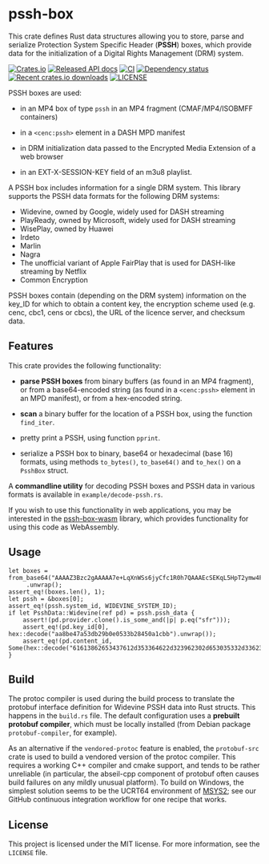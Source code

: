 # pssh-box

This crate defines Rust data structures allowing you to store, parse and serialize Protection System
Specific Header (**PSSH**) boxes, which provide data for the initialization of a Digital Rights
Management (DRM) system.

[![Crates.io](https://img.shields.io/crates/v/pssh-box)](https://crates.io/crates/pssh-box)
[![Released API docs](https://docs.rs/pssh-box/badge.svg)](https://docs.rs/pssh-box/)
[![CI](https://github.com/emarsden/pssh-box-rs/workflows/build/badge.svg)](https://github.com/emarsden/pssh-box-rs/workflows/build/badge.svg)
[![Dependency status](https://deps.rs/repo/github/emarsden/pssh-box-rs/status.svg)](https://deps.rs/repo/github/emarsden/pssh-box-rs)
[![Recent crates.io downloads](https://img.shields.io/crates/dr/pssh-box?label=crates.io%20recent%20downloads)](https://img.shields.io/crates/dr/pssh-box?label=crates.io%20recent%20downloads)
[![LICENSE](https://img.shields.io/badge/license-MIT-blue.svg)](LICENSE)


PSSH boxes are used:

- in an MP4 box of type `pssh` in an MP4 fragment (CMAF/MP4/ISOBMFF containers)

- in a `<cenc:pssh>` element in a DASH MPD manifest

- in DRM initialization data passed to the Encrypted Media Extension of a web browser

- in an EXT-X-SESSION-KEY field of an m3u8 playlist.

A PSSH box includes information for a single DRM system. This library supports the PSSH data formats
for the following DRM systems:

- Widevine, owned by Google, widely used for DASH streaming
- PlayReady, owned by Microsoft, widely used for DASH streaming
- WisePlay, owned by Huawei
- Irdeto
- Marlin
- Nagra
- The unofficial variant of Apple FairPlay that is used for DASH-like streaming by Netflix
- Common Encryption

PSSH boxes contain (depending on the DRM system) information on the key_ID for which to obtain a
content key, the encryption scheme used (e.g. cenc, cbc1, cens or cbcs), the URL of the licence
server, and checksum data.


## Features

This crate provides the following functionality:

- **parse PSSH boxes** from binary buffers (as found in an MP4 fragment), or from a base64-encoded
  string (as found in a `<cenc:pssh>` element in an MPD manifest), or from a hex-encoded string.
   
- **scan** a binary buffer for the location of a PSSH box, using the function `find_iter`.

- pretty print a PSSH, using function `pprint`.

- serialize a PSSH box to binary, base64 or hexadecimal (base 16) formats, using methods
  `to_bytes()`, `to_base64()` and `to_hex()` on a `PsshBox` struct.

A **commandline utility** for decoding PSSH boxes and PSSH data in various formats is available in
`example/decode-pssh.rs`. 

If you wish to use this functionality in web applications, you may be interested in the
[pssh-box-wasm](https://github.com/emarsden/pssh-box-wasm/) library, which provides functionality
for using this code as WebAssembly.


## Usage

```
let boxes = from_base64("AAAAZ3Bzc2gAAAAA7e+LqXnWSs6jyCfc1R0h7QAAAEcSEKqL5HpT2ymw4FM7KEUKHLsaA3NmciIkYWE4YmU0N2EtNTNkYi0yOWIwLWUwNTMtM2IyODQ1MGExY2JiKgJTREjj3JWbBg==")
     .unwrap();
assert_eq!(boxes.len(), 1);
let pssh = &boxes[0];
assert_eq!(pssh.system_id, WIDEVINE_SYSTEM_ID);
if let PsshData::Widevine(ref pd) = pssh.pssh_data {
    assert!(pd.provider.clone().is_some_and(|p| p.eq("sfr")));
    assert_eq!(pd.key_id[0], hex::decode("aa8be47a53db29b0e0533b28450a1cbb").unwrap());
    assert_eq!(pd.content_id, Some(hex::decode("61613862653437612d353364622d323962302d653035332d336232383435306131636262").unwrap()));
}
```


## Build

The protoc compiler is used during the build process to translate the protobuf interface definition
for Widevine PSSH data into Rust structs. This happens in the `build.rs` file. The default
configuration uses a **prebuilt protobuf compiler**, which must be locally installed (from Debian
package `protobuf-compiler`, for example).

As an alternative if the `vendored-protoc` feature is enabled, the `protobuf-src` crate is used to
build a vendored version of the protoc compiler. This requires a working C++ compiler and cmake
support, and tends to be rather unreliable (in particular, the abseil-cpp component of protobuf
often causes build failures on any mildly unusual platform). To build on Windows, the simplest
solution seems to be the UCRT64 environment of [MSYS2](https://www.msys2.org/); see our GitHub
continuous integration workflow for one recipe that works.


## License

This project is licensed under the MIT license. For more information, see the `LICENSE` file.
